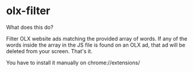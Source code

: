 # olx-filter

What does this do?

Filter OLX website ads matching the provided array of words.
If any of the words inside the array in the JS file is found on an OLX ad, that ad will be deleted from your screen.
That's it.

You have to install it manually on chrome://extensions/